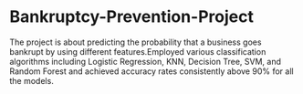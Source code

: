 # Bankruptcy-Prevention-Project
The project is about predicting the probability that a business goes bankrupt by using different features.Employed various classification algorithms including Logistic Regression, KNN, Decision Tree, SVM, and Random Forest and achieved accuracy rates consistently above 90% for all the models.
